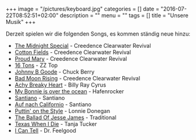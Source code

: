 +++
image = "/pictures/keyboard.jpg"
categories = []
date = "2016-07-22T08:52:51+02:00"
description = ""
menu = ""
tags = []
title = "Unsere Musik"
+++

Derzeit spielen wir die folgenden Songs, es kommen ständig neue hinzu:
<!--more-->
 * [The Midnight Special](https://www.youtube.com/results?search_query=the+midnight+special) - Creedence Clearwater Revival
 * [Cotton Fields](https://www.youtube.com/results?search_query=cotton+fields) - Creedence Clearwater Revival
 * [Proud Mary](https://www.youtube.com/results?search_query=proud+mary) - Creedence Clearwater Revival
 * [16 Tons](https://www.youtube.com/results?search_query=16+tons+zz) - ZZ Top
 * [Johnny B Goode](https://www.youtube.com/results?search_query=johnny+b+good) - Chuck Berry
 * [Bad Moon Rising](https://www.youtube.com/results?search_query=bad+moon+rising) - Creedence Clearwater Revival
 * [Achy Breaky Heart](https://www.youtube.com/results?search_query=achy+breaky+heart) - Billy Ray Cyrus
 * [My Bonnie is over the ocean](https://www.youtube.com/results?search_query=bonnie+over+ocean) - Hafenrocker
 * [Santiano](https://www.youtube.com/results?search_query=santiano+santiano) - Santiano
 * [Auf nach Californio](https://www.youtube.com/results?search_query=californio+santiano) - Santiano
 * [Puttin' on the Style](https://www.youtube.com/results?search_query=puttin+style+donegan) - Lonnie Donegan
 * [The Ballad Of Jesse James](https://www.youtube.com/results?search_query=ballad+jessie+james) - Traditional
 * [Texas When I Die](https://www.youtube.com/results?search_query=texas+die+tucker) - Tanja Tucker
 * [I Can Tell](https://www.youtube.com/results?search_query=i+can+tell+feelgood) - Dr. Feelgood


